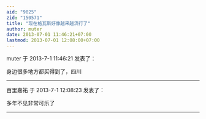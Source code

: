```yaml
---
aid: "9025"
zid: "150571"
title: "现在格瓦斯好像越来越流行了"
author: muter
date: 2013-07-01 11:46:21+07:00
lastmod: 2013-07-01 12:08:00+07:00
---
```


muter 于 2013-7-1 11:46:21 发表了：

身边很多地方都买得到了，四川

---

百里嘉祐 于 2013-7-1 12:08:23 发表了：

多年不见非常可乐了

---
